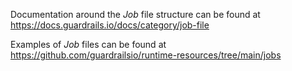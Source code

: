 Documentation around the _Job_ file structure can be found at https://docs.guardrails.io/docs/category/job-file

Examples of _Job_ files can be found at https://github.com/guardrailsio/runtime-resources/tree/main/jobs


